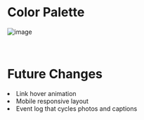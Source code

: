 <h1>Color Palette</h1>

![image](https://github.com/eden-amari/Portfolio/assets/121753525/bb4a0eff-6005-4cf8-a733-0d643dbbe101)

<br>
<h1>Future Changes</h1>
<li>Link hover animation</li>
<li>Mobile responsive layout</li>
<li>Event log that cycles photos and captions</li>

